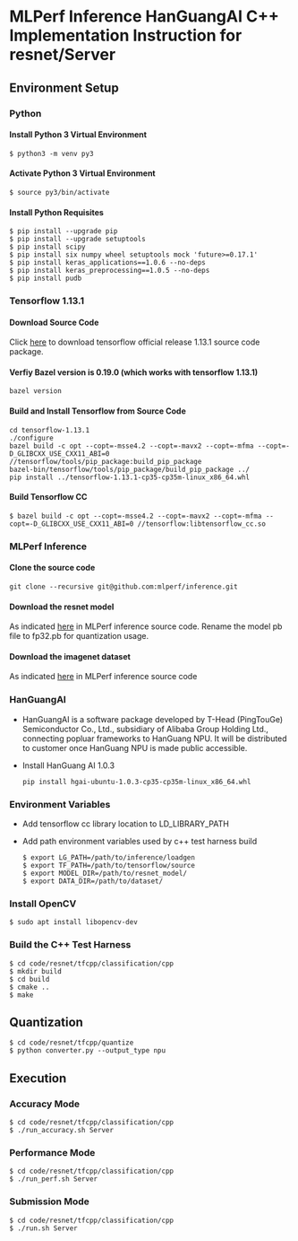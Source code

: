 # MLPerf Inference HanGuangAI C++ Implementation Instruction for resnet/Server

## Environment Setup

### Python

#### Install Python 3 Virtual Environment

   ```shell
   $ python3 -m venv py3
   ```

#### Activate Python 3 Virtual Environment

   ```shell
   $ source py3/bin/activate
   ```

#### Install Python Requisites

   ```shell
   $ pip install --upgrade pip
   $ pip install --upgrade setuptools
   $ pip install scipy
   $ pip install six numpy wheel setuptools mock 'future>=0.17.1'
   $ pip install keras_applications==1.0.6 --no-deps
   $ pip install keras_preprocessing==1.0.5 --no-deps
   $ pip install pudb  
   ```

### Tensorflow 1.13.1

#### Download Source Code
Click [here](https://github.com/tensorflow/tensorflow/archive/v1.13.1.tar.gz) to download tensorflow official release 1.13.1 source code package.

#### Verfiy Bazel version is 0.19.0 (which works with tensorflow 1.13.1)

   ```shell
   bazel version
   ```

#### Build and Install Tensorflow from Source Code

   ```shell
   cd tensorflow-1.13.1
   ./configure
   bazel build -c opt --copt=-msse4.2 --copt=-mavx2 --copt=-mfma --copt=-D_GLIBCXX_USE_CXX11_ABI=0 //tensorflow/tools/pip_package:build_pip_package
   bazel-bin/tensorflow/tools/pip_package/build_pip_package ../
   pip install ../tensorflow-1.13.1-cp35-cp35m-linux_x86_64.whl
   ```

#### Build Tensorflow CC

   ```shell
   $ bazel build -c opt --copt=-msse4.2 --copt=-mavx2 --copt=-mfma --copt=-D_GLIBCXX_USE_CXX11_ABI=0 //tensorflow:libtensorflow_cc.so
   ```

### MLPerf Inference

#### Clone the source code

   ```shell
   git clone --recursive git@github.com:mlperf/inference.git 
   ```
#### Download the resnet model

As indicated [here](https://github.com/mlperf/inference/tree/master/v0.5/classification_and_detection#supported-models) in MLPerf inference source code. Rename the model pb file to fp32.pb for quantization usage.

#### Download the imagenet dataset

As indicated [here](https://github.com/mlperf/inference/tree/master/v0.5/classification_and_detection#datasets) in MLPerf inference source code

### HanGuangAI

* HanGuangAI is a software package developed by T-Head (PingTouGe) Semiconductor Co., Ltd., subsidiary of Alibaba Group Holding Ltd., connecting popluar frameworks to HanGuang NPU. It will be distributed to customer once HanGuang NPU is made public accessible. 
* Install HanGuang AI 1.0.3
  
  ```shell
  pip install hgai-ubuntu-1.0.3-cp35-cp35m-linux_x86_64.whl
  ```

### Environment Variables
* Add tensorflow cc library location to LD_LIBRARY_PATH
* Add path environment variables used by c++ test harness build

   ```shell
   $ export LG_PATH=/path/to/inference/loadgen
   $ export TF_PATH=/path/to/tensorflow/source
   $ export MODEL_DIR=/path/to/resnet_model/
   $ export DATA_DIR=/path/to/dataset/
   ```

### Install OpenCV
   ```shell
   $ sudo apt install libopencv-dev
   ```

### Build the C++ Test Harness

   ```shell
   $ cd code/resnet/tfcpp/classification/cpp
   $ mkdir build
   $ cd build
   $ cmake ..
   $ make
   ```

## Quantization

   ```shell
   $ cd code/resnet/tfcpp/quantize
   $ python converter.py --output_type npu
   ```

## Execution

### Accuracy Mode

   ```shell
   $ cd code/resnet/tfcpp/classification/cpp
   $ ./run_accuracy.sh Server
   ```
   
### Performance Mode

   ```shell
   $ cd code/resnet/tfcpp/classification/cpp
   $ ./run_perf.sh Server
   ```
  
### Submission Mode

   ```shell
   $ cd code/resnet/tfcpp/classification/cpp
   $ ./run.sh Server
   ```
